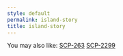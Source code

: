 ```yaml
---
style: default
permalink: island-story
title: island-story
---
```

You may also like:
[SCP-263](http://scp-wiki.net/scp-263)
[SCP-2299](http://scp-wiki.net/scp-2299)